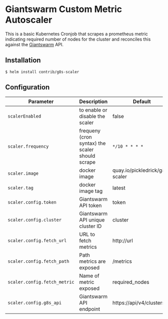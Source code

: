# Giantswarm Custom Metric Autoscaler

This is a basic Kubernetes Cronjob that scrapes a prometheus metric indicating required number of nodes for the cluster
and reconciles this against the [Giantswarm](https://giantswarm.io) API.

## Installation

```console
$ helm install contrib/g8s-scaler
```

## Configuration

| Parameter                    | Description                                     | Default                        |
| ---------------------------- | ----------------------------------------------- | ------------------------------ |
| `scalerEnabled`              | to enable or disable the scaler                 | false                          |
| `scaler.frequency`           | frequeny (cron syntax) the scaler should scrape | `*/10 * * * *`                 |
| `scaler.image`               | docker image                                    | quay.io/pickledrick/g8s-scaler |
| `scaler.tag`                 | docker image tag                                | latest                         |
| `scaler.config.token`        | Giantswarm API token                            | token                          |
| `scaler.config.cluster`      | Giantswarm API unique cluster ID                | cluster                        |
| `scaler.config.fetch_url`    | URL to fetch metrics                            | http://url                     |
| `scaler.config.fetch_path`   | Path metrics are exposed                        | /metrics                       |
| `scaler.config.fetch_metric` | Name of metric exposed                          | required_nodes                 |
| `scaler.config.g8s_api`      | Giantswarm API endpoint                         | https://api/v4/clusters/       |
